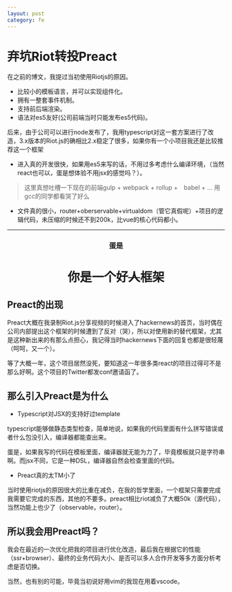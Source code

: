 ```yaml
---
layout: post
category: fe
---
```

# 弃坑Riot转投Preact

在之前的博文，我提过当初使用Riotjs的原因。

* 比较小的模板语言，并可以实现组件化。
* 拥有一整套事件机制。
* 支持前后端渲染。
* 语法对es5友好(公司前端当时只能发布es5代码)。

后来，由于公司可以进行node发布了，我用typescript对这一套方案进行了改造，3.x版本的Riot.js的确相比2.x稳定了很多，如果你有一个小项目我还是比较推荐这一个框架

* 进入真的开发很快，如果用es5来写的话，不用过多考虑什么编译环境，（当然react也可以，蛋是想体验不用jsx的感觉吗？）。

> 这里真想吐槽一下现在的前端gulp + webpack + rollup +　babel + ... 用gcc的同学都看哭了好么

* 文件真的很小，router+oberservable+virtualdom（管它真假呢）+项目的逻辑代码，未压缩的时候还不到200k，比vue的核心代码都小。

----
<center>
    <h3>蛋是</h3>
    <h1>你是一个好<s>人</s>框架</h1>
</center>

## Preact的出现

Preact大概在我录制Riot.js分享视频的时候进入了hackernews的首页，当时偶在公司内部提出这个框架的时候遭到了反对（哭），所以对使用新的替代框架，尤其是这种新出来的有那么点担心，我记得当时hackernews下面的回复也都是很轻蔑（呵呵，又一个）。

等了大概一年，这个项目居然没死，要知道这一年很多类react的项目过得可不是那么好啊。这个项目的Twitter都发conf邀请函了。

## 那么引入Preact是为什么

* Typescript对JSX的支持好过template

typescript能够做静态类型检查，简单地说，如果我的代码里面有什么拼写错误或者什么包没引入，编译器都能查出来。

蛋是，如果我写的代码在模板里面，编译器就无能为力了，毕竟模板就只是字符串啊。而jsx不同，它是一种DSL，编译器自然会检查里面的代码。

* Preact真的太TM小了

当时使用riotjs的原因很大的比重在减负，在我的哲学里面，一个框架只需要完成我需要它完成的东西，其他的不要多。preact相比riot减负了大概50k（源代码），当然功能上也少了（observable，router）。

## 所以我会用Preact吗？

我会在最近的一次优化把我的项目进行优化改造，最后我在根据它的性能（ssr+browser）、最终的业务代码大小、是否可以多人合作开发等多方面分析考虑是否切换。

当然，也有别的可能，毕竟当初说好用vim的我现在用着vscode。


